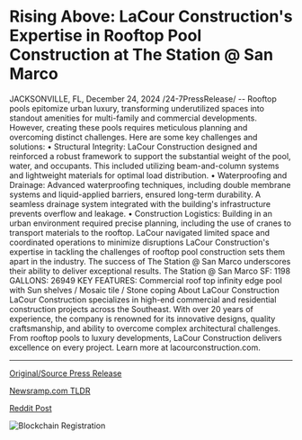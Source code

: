 # Rising Above: LaCour Construction's Expertise in Rooftop Pool Construction at The Station @ San Marco

JACKSONVILLE, FL, December 24, 2024 /24-7PressRelease/ -- Rooftop pools epitomize urban luxury, transforming underutilized spaces into standout amenities for multi-family and commercial developments. However, creating these pools requires meticulous planning and overcoming distinct challenges. Here are some key challenges and solutions:  • Structural Integrity: LaCour Construction designed and reinforced a robust framework to support the substantial weight of the pool, water, and occupants. This included utilizing beam-and-column systems and lightweight materials for optimal load distribution.  • Waterproofing and Drainage: Advanced waterproofing techniques, including double membrane systems and liquid-applied barriers, ensured long-term durability. A seamless drainage system integrated with the building's infrastructure prevents overflow and leakage.  • Construction Logistics: Building in an urban environment required precise planning, including the use of cranes to transport materials to the rooftop. LaCour navigated limited space and coordinated operations to minimize disruptions  LaCour Construction's expertise in tackling the challenges of rooftop pool construction sets them apart in the industry. The success of The Station @ San Marco underscores their ability to deliver exceptional results.  The Station @ San Marco SF: 1198 GALLONS: 26949 KEY FEATURES: Commercial roof top infinity edge pool with Sun shelves / Mosaic tile / Stone coping  About LaCour Construction LaCour Construction specializes in high-end commercial and residential construction projects across the Southeast. With over 20 years of experience, the company is renowned for its innovative designs, quality craftsmanship, and ability to overcome complex architectural challenges. From rooftop pools to luxury developments, LaCour Construction delivers excellence on every project. Learn more at lacourconstruction.com. 

---

[Original/Source Press Release](https://www.24-7pressrelease.com/press-release/517410/rising-above-lacour-constructions-expertise-in-rooftop-pool-construction-at-the-station-san-marco)
                    

[Newsramp.com TLDR](https://newsramp.com/curated-news/lacour-construction-overcomes-challenges-of-rooftop-pool-construction/3426126d3250b545a6e41d3389c844b2) 

 



[Reddit Post](https://www.reddit.com/r/Business_NewsRamp/comments/1hl94ol/lacour_construction_overcomes_challenges_of/) 



![Blockchain Registration](https://cdn.newsramp.app/24-7PressRelease/qrcode/2412/24/quit2fW8.webp)